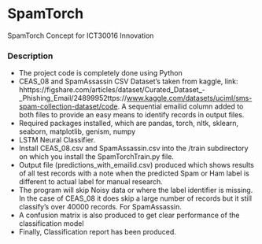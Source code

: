 # SpamTorch
SpamTorch Concept for ICT30016 Innovation
### Description
* The project code is completely done using Python
* CEAS_08  and SpamAssassin CSV Dataset’s taken from kaggle, link: hhttps://figshare.com/articles/dataset/Curated_Dataset_-_Phishing_Email/24899952ttps://www.kaggle.com/datasets/uciml/sms-spam-collection-dataset/code.  A sequential emailid column added to both files to provide an easy means to identify records in output files.
* Required packages installed, which are pandas, torch, nltk, sklearn, seaborn, matplotlib, genism, numpy
* LSTM Neural Classifier.
* Install CEAS_08.csv and SpamAssassin.csv into the /train subdirectory on which you install the SpamTorchTrain.py file.
* Output file (predictions_with_emailid.csv)  produced which shows results of all test records with a note when the predicted Spam or Ham label is different to actual label for manual research.
* The program will skip Noisy data or where the label identifier is missing. In the case of CEAS_08 it does skip a large number of records but it still classify’s over 40000 records. For SpamAssassin.
* A confusion matrix  is also produced to get clear performance of the classification model
* Finally, Classification report has been produced.
